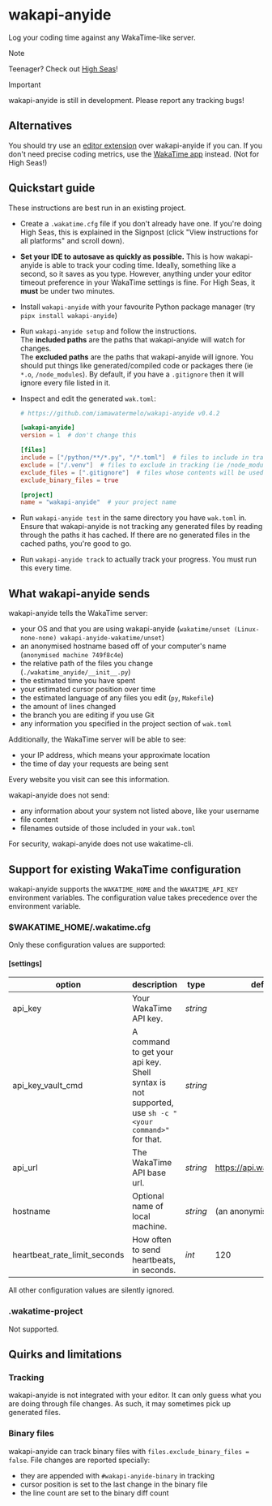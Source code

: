 # wakapi-anyide
Log your coding time against any WakaTime-like server.

> [!NOTE]
> Teenager? Check out [High Seas](https://highseas.hackclub.com/)!

> [!IMPORTANT]
> wakapi-anyide is still in development.
> Please report any tracking bugs!

## Alternatives

You should try use an [editor extension](https://wakatime.com/plugins) over wakapi-anyide if you can.
If you don't need precise coding metrics, use the [WakaTime app](https://wakatime.com/linux) instead. (Not for High Seas!)

## Quickstart guide
These instructions are best run in an existing project.

- Create a `.wakatime.cfg` file if you don't already have one.
  If you're doing High Seas, this is explained in the Signpost (click "View instructions for all platforms" and scroll down).

- **Set your IDE to autosave as quickly as possible.**
  This is how wakapi-anyide is able to track your coding time. Ideally, something like a second, so it saves as you type.
  However, anything under your editor timeout preference in your WakaTime settings is fine.
  For High Seas, it **must** be under two minutes.

- Install `wakapi-anyide` with your favourite Python package manager (try `pipx install wakapi-anyide`)

- Run `wakapi-anyide setup` and follow the instructions.  
  The **included paths** are the paths that wakapi-anyide will watch for changes.  
  The **excluded paths** are the paths that wakapi-anyide will ignore.
  You should put things like generated/compiled code or packages there (ie `*.o`, `/node_modules`).
  By default, if you have a `.gitignore` then it will ignore every file listed in it.

- Inspect and edit the generated `wak.toml`:
  ```toml
  # https://github.com/iamawatermelo/wakapi-anyide v0.4.2
  
  [wakapi-anyide]
  version = 1  # don't change this
  
  [files]
  include = ["/python/**/*.py", "/*.toml"]  # files to include in tracking (ie /src)
  exclude = ["/.venv"]  # files to exclude in tracking (ie /node_modules)
  exclude_files = [".gitignore"]  # files whose contents will be used to exclude other files from tracking
  exclude_binary_files = true
  
  [project]
  name = "wakapi-anyide"  # your project name
  ```

- Run `wakapi-anyide test` in the same directory you have `wak.toml` in.
  Ensure that wakapi-anyide is not tracking any generated files by reading through the paths it has cached.
  If there are no generated files in the cached paths, you're good to go.

- Run `wakapi-anyide track` to actually track your progress.
  You must run this every time.

## What wakapi-anyide sends

wakapi-anyide tells the WakaTime server:

- your OS and that you are using wakapi-anyide (`wakatime/unset (Linux-none-none) wakapi-anyide-wakatime/unset`)
- an anonymised hostname based off of your computer's name (`anonymised machine 749f8c4e`)
- the relative path of the files you change (`./wakatime_anyide/__init__.py`)
- the estimated time you have spent
- your estimated cursor position over time
- the estimated language of any files you edit (`py`, `Makefile`)
- the amount of lines changed
- the branch you are editing if you use Git
- any information you specified in the project section of `wak.toml`

Additionally, the WakaTime server will be able to see:

- your IP address, which means your approximate location
- the time of day your requests are being sent

Every website you visit can see this information.

wakapi-anyide does not send:

- any information about your system not listed above, like your username
- file content
- filenames outside of those included in your `wak.toml`

For security, wakapi-anyide does not use wakatime-cli.

## Support for existing WakaTime configuration

wakapi-anyide supports the `WAKATIME_HOME` and the `WAKATIME_API_KEY` environment variables.
The configuration value takes precedence over the environment variable.

### $WAKATIME_HOME/.wakatime.cfg

Only these configuration values are supported:

#### [settings]

| option                        | description                                                                                          | type     | default value                     |
| ----------------------------- | ---------------------------------------------------------------------------------------------------- | -------- | --------------------------------- |
| api_key                       | Your WakaTime API key.                                                                               | _string_ |                                   |
| api_key_vault_cmd             | A command to get your api key. Shell syntax is not supported, use `sh -c "<your command>"` for that. | _string_ |                                   |
| api_url                       | The WakaTime API base url.                                                                           | _string_ | <https://api.wakatime.com/api/v1> |
| hostname                      | Optional name of local machine.                                                                      | _string_ | (an anonymised hostname)          |
| heartbeat_rate_limit_seconds  | How often to send heartbeats, in seconds.                                                            | _int_    | 120                               |

All other configuration values are silently ignored.

### .wakatime-project

Not supported.

## Quirks and limitations

### Tracking

wakapi-anyide is not integrated with your editor. It can only guess what you are doing through file changes.
As such, it may sometimes pick up generated files.

### Binary files

wakapi-anyide can track binary files with `files.exclude_binary_files = false`.
File changes are reported specially:
- they are appended with `#wakapi-anyide-binary` in tracking
- cursor position is set to the last change in the binary file
- the line count are set to the binary diff count